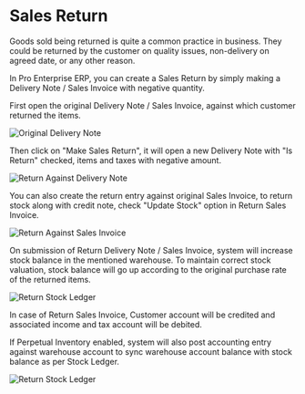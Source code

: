 <!-- add-breadcrumbs -->
# Sales Return

Goods sold being returned is quite a common practice in business. They could
be returned by the customer on quality issues, non-delivery on agreed date, or
any other reason. 

In Pro Enterprise ERP, you can create a Sales Return by simply making a Delivery Note / Sales Invoice with negative quantity.

First open the original Delivery Note / Sales Invoice, against which customer returned the items.

<img class="screenshot" alt="Original Delivery Note" src="/docs/assets/img/stock/sales-return-original-delivery-note.png">

Then click on "Make Sales Return", it will open a new Delivery Note with "Is Return" checked, items and taxes with negative amount.

<img class="screenshot" alt="Return Against Delivery Note" src="/docs/assets/img/stock/sales-return-against-delivery-note.png">

You can also create the return entry against original Sales Invoice, to return stock along with credit note, check "Update Stock" option in Return Sales Invoice.

<img class="screenshot" alt="Return Against Sales Invoice" src="/docs/assets/img/stock/sales-return-against-sales-invoice.png">

On submission of Return Delivery Note / Sales Invoice, system will increase stock balance in the mentioned warehouse. To maintain correct stock valuation, stock balance will go up according to the original purchase rate of the returned items.

<img class="screenshot" alt="Return Stock Ledger" src="/docs/assets/img/stock/sales-return-stock-ledger.png">

In case of Return Sales Invoice, Customer account will be credited and associated income and tax account will be debited.

If Perpetual Inventory enabled, system will also post accounting entry against warehouse account to sync warehouse account balance with stock balance as per Stock Ledger.

<img class="screenshot" alt="Return Stock Ledger" src="/docs/assets/img/stock/sales-return-general-ledger.png">